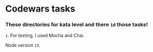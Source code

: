 # Codewars tasks

### These directories for kata level and there `id` those tasks!

`1`. For testing, I used Mocha and Chai.


Node version `15`.
